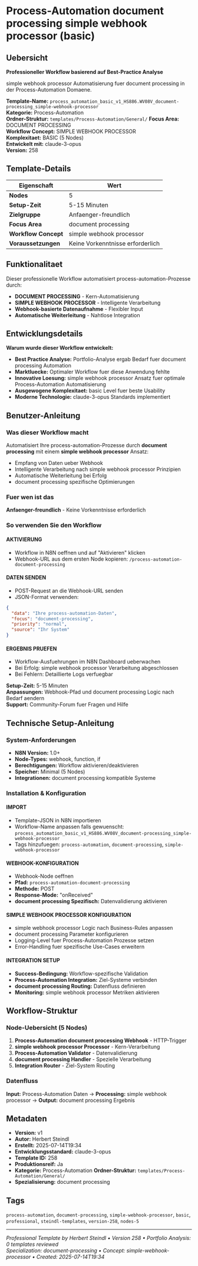 # Process-Automation document processing simple webhook processor (basic)

## Uebersicht

**Professioneller Workflow basierend auf Best-Practice Analyse**

simple webhook processor Automatisierung fuer document processing in der Process-Automation Domaene.

**Template-Name:** `process_automation_basic_v1_HS886.WV08V_document-processing_simple-webhook-processor`  
**Kategorie:** Process-Automation  
**Ordner-Struktur:** `templates/Process-Automation/General/`
**Focus Area:** DOCUMENT PROCESSING  
**Workflow Concept:** SIMPLE WEBHOOK PROCESSOR  
**Komplexitaet:** BASIC (5 Nodes)  
**Entwickelt mit:** claude-3-opus  
**Version:** 258

## Template-Details

| **Eigenschaft** | **Wert** |
|------------------|----------|
| **Nodes** | 5 |
| **Setup-Zeit** | 5-15 Minuten |
| **Zielgruppe** | Anfaenger-freundlich |
| **Focus Area** | document processing |
| **Workflow Concept** | simple webhook processor |
| **Voraussetzungen** | Keine Vorkenntnisse erforderlich |

## Funktionalitaet

Dieser professionelle Workflow automatisiert process-automation-Prozesse durch:
- **DOCUMENT PROCESSING** - Kern-Automatisierung
- **SIMPLE WEBHOOK PROCESSOR** - Intelligente Verarbeitung
- **Webhook-basierte Datenaufnahme** - Flexibler Input
- **Automatische Weiterleitung** - Nahtlose Integration



## Entwicklungsdetails

**Warum wurde dieser Workflow entwickelt:**
- **Best Practice Analyse:** Portfolio-Analyse ergab Bedarf fuer document processing Automation
- **Marktluecke:** Optimaler Workflow fuer diese Anwendung fehlte
- **Innovative Loesung:** simple webhook processor Ansatz fuer optimale Process-Automation Automatisierung
- **Ausgewogene Komplexitaet:** basic Level fuer beste Usability
- **Moderne Technologie:** claude-3-opus Standards implementiert

## Benutzer-Anleitung

### Was dieser Workflow macht
Automatisiert Ihre process-automation-Prozesse durch **document processing** mit einem **simple webhook processor** Ansatz:
- Empfang von Daten ueber Webhook
- Intelligente Verarbeitung nach simple webhook processor Prinzipien
- Automatische Weiterleitung bei Erfolg
- document processing spezifische Optimierungen

### Fuer wen ist das
**Anfaenger-freundlich** - Keine Vorkenntnisse erforderlich

### So verwenden Sie den Workflow

#### AKTIVIERUNG
- Workflow in N8N oeffnen und auf "Aktivieren" klicken
- Webhook-URL aus dem ersten Node kopieren: `/process-automation-document-processing`

#### DATEN SENDEN
- POST-Request an die Webhook-URL senden
- JSON-Format verwenden:
```json
{
  "data": "Ihre process-automation-Daten",
  "focus": "document-processing",
  "priority": "normal",
  "source": "Ihr System"
}
```

#### ERGEBNIS PRUEFEN
- Workflow-Ausfuehrungen im N8N Dashboard ueberwachen
- Bei Erfolg: simple webhook processor Verarbeitung abgeschlossen
- Bei Fehlern: Detaillierte Logs verfuegbar

**Setup-Zeit:** 5-15 Minuten  
**Anpassungen:** Webhook-Pfad und document processing Logic nach Bedarf aendern  
**Support:** Community-Forum fuer Fragen und Hilfe

## Technische Setup-Anleitung

### System-Anforderungen
- **N8N Version:** 1.0+ 
- **Node-Types:** webhook, function, if
- **Berechtigungen:** Workflow aktivieren/deaktivieren
- **Speicher:** Minimal (5 Nodes)
- **Integrationen:** document processing kompatible Systeme

### Installation & Konfiguration

#### IMPORT
- Template-JSON in N8N importieren
- Workflow-Name anpassen falls gewuenscht: `process_automation_basic_v1_HS886.WV08V_document-processing_simple-webhook-processor`
- Tags hinzufuegen: `process-automation`, `document-processing`, `simple-webhook-processor`

#### WEBHOOK-KONFIGURATION
- Webhook-Node oeffnen
- **Pfad:** `process-automation-document-processing`
- **Methode:** POST
- **Response-Mode:** "onReceived"
- **document processing Spezifisch:** Datenvalidierung aktivieren

#### SIMPLE WEBHOOK PROCESSOR KONFIGURATION
- simple webhook processor Logic nach Business-Rules anpassen
- document processing Parameter konfigurieren
- Logging-Level fuer Process-Automation Prozesse setzen
- Error-Handling fuer spezifische Use-Cases erweitern

#### INTEGRATION SETUP
- **Success-Bedingung:** Workflow-spezifische Validation
- **Process-Automation Integration:** Ziel-Systeme verbinden
- **document processing Routing:** Datenfluss definieren
- **Monitoring:** simple webhook processor Metriken aktivieren

## Workflow-Struktur

### Node-Uebersicht (5 Nodes)

1. **Process-Automation document processing Webhook** - HTTP-Trigger
2. **simple webhook processor Processor** - Kern-Verarbeitung
3. **Process-Automation Validator** - Datenvalidierung
4. **document processing Handler** - Spezielle Verarbeitung
5. **Integration Router** - Ziel-System Routing






### Datenfluss
**Input:** Process-Automation Daten -> **Processing:** simple webhook processor -> **Output:** document processing Ergebnis

## Metadaten

- **Version:** v1
- **Autor:** Herbert Steindl
- **Erstellt:** 2025-07-14T19:34
- **Entwicklungsstandard:** claude-3-opus
- **Template ID:** 258
- **Produktionsreif:** Ja
- **Kategorie:** Process-Automation
**Ordner-Struktur:** `templates/Process-Automation/General/`
- **Spezialisierung:** document processing

## Tags

`process-automation`, `document-processing`, `simple-webhook-processor`, `basic`, `professional`, `steindl-templates`, `version-258`, `nodes-5`

---

*Professional Template by Herbert Steindl • Version 258 • Portfolio Analysis: 0 templates reviewed*  
*Specialization: document-processing • Concept: simple-webhook-processor • Created: 2025-07-14T19:34*